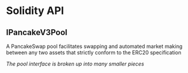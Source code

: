 # Solidity API

## IPancakeV3Pool

A PancakeSwap pool facilitates swapping and automated market making between any two assets that strictly conform
to the ERC20 specification

_The pool interface is broken up into many smaller pieces_

